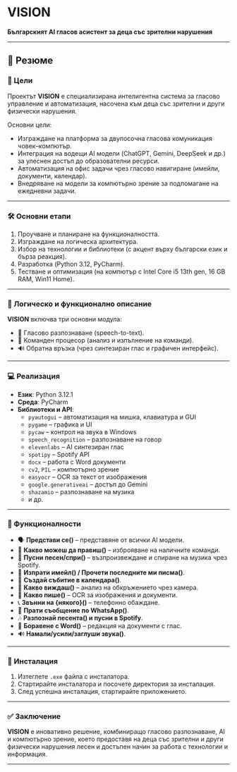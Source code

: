 # VISION  
**Българският AI гласов асистент за деца със зрителни нарушения**

---

## 📖 Резюме

### 🎯 Цели
Проектът **VISION** е специализирана интелигентна система за гласово управление и автоматизация, насочена към деца със зрителни и други физически нарушения.  

Основни цели:
- Изграждане на платформа за двупосочна гласова комуникация човек–компютър.  
- Интеграция на водещи AI модели (ChatGPT, Gemini, DeepSeek и др.) за улеснен достъп до образователни ресурси.  
- Автоматизация на офис задачи чрез гласово навигиране (имейли, документи, календар).  
- Внедряване на модели за компютърно зрение за подпомагане на ежедневни задачи.  

---

### 🛠 Основни етапи
1. Проучване и планиране на функционалността.  
2. Изграждане на логическа архитектура.  
3. Избор на технологии и библиотеки (с акцент върху български език и бърза реакция).  
4. Разработка (Python 3.12, PyCharm).  
5. Тестване и оптимизация (на компютър с Intel Core i5 13th gen, 16 GB RAM, Win11 Home).  

---

### 🔎 Логическо и функционално описание
**VISION** включва три основни модула:  
- 🎤 Гласово разпознаване (speech-to-text).  
- 🧠 Команден процесор (анализ и изпълнение на команди).  
- 🔊 Обратна връзка (чрез синтезиран глас и графичен интерфейс).  

---

### 💻 Реализация
- **Език**: Python 3.12.1  
- **Среда**: PyCharm  
- **Библиотеки и API**:  
  - `pyautogui` – автоматизация на мишка, клавиатура и GUI  
  - `pygame` – графика и UI  
  - `pycaw` – контрол на звука в Windows  
  - `speech_recognition` – разпознаване на говор  
  - `elevenlabs` – AI синтезиран глас  
  - `spotipy` – Spotify API  
  - `docx` – работа с Word документи  
  - `cv2`, `PIL` – компютърно зрение  
  - `easyocr` – OCR за текст от изображения  
  - `google.generativeai` – достъп до Gemini  
  - `shazamio` – разпознаване на музика  
  - и др.  

---

### 📲 Функционалности
- 🗣 **Представи се()** – представяне от всички AI модели.  
- 📜 **Какво можеш да правиш()** – изброяване на наличните команди.  
- 🎵 **Пусни песен/спри()** – възпроизвеждане и спиране на музика чрез Spotify.  
- 📧 **Изпрати имейл() / Прочети последните ми писма()**.  
- 📅 **Създай събитие в календара()**.  
- 👀 **Какво виждаш()** – анализ на обкръжението чрез камера.  
- 📝 **Какво пише()** – OCR за изображения и документи.  
- 📞 **Звънни на {някого}()** – телефонно обаждане.  
- 💬 **Прати съобщение по WhatsApp()**.  
- 🎶 **Разпознай песента() и пусни в Spotify**.  
- 📄 **Боравене с Word()** – редакция на документи с глас.  
- 🔊 **Намали/усили/заглуши звука()**.  

---

### 🚀 Инсталация
1. Изтеглете `.exe` файла с инсталатора.  
2. Стартирайте инсталатора и посочете директория за инсталация.  
3. След успешна инсталация, стартирайте приложението.  

---

### ✅ Заключение
**VISION** е иновативно решение, комбиниращо гласово разпознаване, AI и компютърно зрение, което предоставя на деца със зрителни и други физически нарушения лесен и достъпен начин за работа с технологии и информация.  

---
